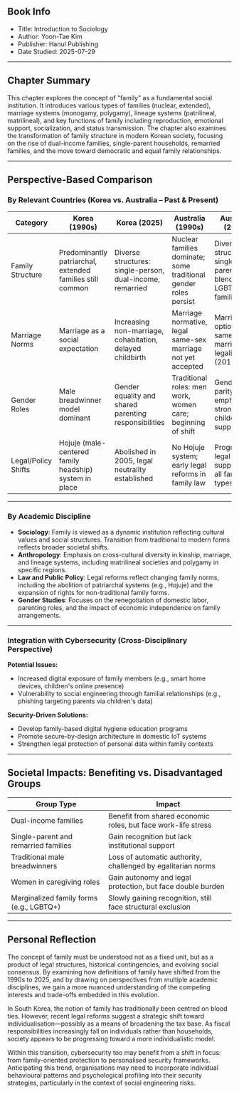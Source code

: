 ## Book Info

- Title: Introduction to Sociology  
- Author: Yoon-Tae Kim  
- Publisher: Hanul Publishing  
- Date Studied: 2025-07-29

---

## Chapter Summary

This chapter explores the concept of "family" as a fundamental social institution. It introduces various types of families (nuclear, extended), marriage systems (monogamy, polygamy), lineage systems (patrilineal, matrilineal), and key functions of family including reproduction, emotional support, socialization, and status transmission. The chapter also examines the transformation of family structure in modern Korean society, focusing on the rise of dual-income families, single-parent households, remarried families, and the move toward democratic and equal family relationships.

---

## Perspective-Based Comparison

### By Relevant Countries (Korea vs. Australia – Past & Present)

| Category            | Korea (1990s)                                         | Korea (2025)                                             | Australia (1990s)                                       | Australia (2025)                                          |
|---------------------|--------------------------------------------------------|-----------------------------------------------------------|-----------------------------------------------------------|------------------------------------------------------------|
| Family Structure     | Predominantly patriarchal, extended families still common | Diverse structures: single-person, dual-income, remarried | Nuclear families dominate; some traditional gender roles persist | Diverse structures: single-parent, blended, LGBTQ+ families |
| Marriage Norms       | Marriage as a social expectation                      | Increasing non-marriage, cohabitation, delayed childbirth | Marriage normative, legal same-sex marriage not yet accepted | Marriage optional; same-sex marriage legalized (2017)      |
| Gender Roles         | Male breadwinner model dominant                       | Gender equality and shared parenting responsibilities     | Traditional roles: men work, women care; beginning of shift | Gender parity emphasized; strong state childcare support   |
| Legal/Policy Shifts  | Hojuje (male-centered family headship) system in place | Abolished in 2005, legal neutrality established            | No Hojuje system; early legal reforms in family law        | Progressive legal support for all family types             |
---

### By Academic Discipline

- **Sociology**: Family is viewed as a dynamic institution reflecting cultural values and social structures. Transition from traditional to modern forms reflects broader societal shifts.
- **Anthropology**: Emphasis on cross-cultural diversity in kinship, marriage, and lineage systems, including matrilineal societies and polygamy in specific regions.
- **Law and Public Policy**: Legal reforms reflect changing family norms, including the abolition of patriarchal systems (e.g., Hojuje) and the expansion of rights for non-traditional family forms.
- **Gender Studies**: Focuses on the renegotiation of domestic labor, parenting roles, and the impact of economic independence on family arrangements.

---

### Integration with Cybersecurity (Cross-Disciplinary Perspective)

**Potential Issues:**
- Increased digital exposure of family members (e.g., smart home devices, children's online presence)
- Vulnerability to social engineering through familial relationships (e.g., phishing targeting parents via children's data)

**Security-Driven Solutions:**
- Develop family-based digital hygiene education programs
- Promote secure-by-design architecture in domestic IoT systems
- Strengthen legal protection of personal data within family contexts

---

## Societal Impacts: Benefiting vs. Disadvantaged Groups

| Group Type                      | Impact                                                      |
|---------------------------------|-------------------------------------------------------------|
| Dual-income families            | Benefit from shared economic roles, but face work-life stress |
| Single-parent and remarried families | Gain recognition but lack institutional support            |
| Traditional male breadwinners  | Loss of automatic authority, challenged by egalitarian norms |
| Women in caregiving roles      | Gain autonomy and legal protection, but face double burden  |
| Marginalized family forms (e.g., LGBTQ+) | Slowly gaining recognition, still face structural exclusion |

---

## Personal Reflection

The concept of family must be understood not as a fixed unit, but as a product of legal structures, historical contingencies, and evolving social consensus. By examining how definitions of family have shifted from the 1990s to 2025, and by drawing on perspectives from multiple academic disciplines, we gain a more nuanced understanding of the competing interests and trade-offs embedded in this evolution.

In South Korea, the notion of family has traditionally been centred on blood ties. However, recent legal reforms suggest a strategic shift toward individualisation—possibly as a means of broadening the tax base. As fiscal responsibilities increasingly fall on individuals rather than households, society appears to be progressing toward a more individualistic model.

Within this transition, cybersecurity too may benefit from a shift in focus: from family-oriented protection to personalised security frameworks. Anticipating this trend, organisations may need to incorporate individual behavioural patterns and psychological profiling into their security strategies, particularly in the context of social engineering risks.

